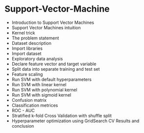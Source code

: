 # Support-Vector-Machine
- Introduction to Support Vector Machines
- Support Vector Machines intuition
- Kernel trick
- The problem statement
- Dataset description
- Import libraries
- Import dataset
- Exploratory data analysis
- Declare feature vector and target variable
- Split data into separate training and test set
- Feature scaling
- Run SVM with default hyperparameters
- Run SVM with linear kernel
- Run SVM with polynomial kernel
- Run SVM with sigmoid kernel
- Confusion matrix
- Classification metrices
- ROC - AUC
- Stratified k-fold Cross Validation with shuffle split
- Hyperparameter optimization using GridSearch CV
Results and conclusion
